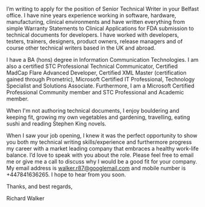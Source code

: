 I’m writing to apply for the position of Senior Technical Writer in your Belfast office.  I have nine years experience working in software, hardware, manufacturing, clinical environments and have written everything from simple Warranty Statements to Clinical Applications for FDA submission to technical documents for developers.  I have worked with developers, testers, trainers, designers, product owners, release managers and of course other technical writers based in the UK and abroad. 

I have a BA (hons) degree in Information Communication Technologies.  I am also a certified STC Professional Technical Communicator, Certified MadCap Flare Advanced Developer, Certified XML Master (certification gained through Prometric), Microsoft Certified IT Professional, Technology Specialist and Solutions Associate.  Furthermore, I am a Microsoft Certified Professional Community member and STC Professional and Academic member.

When I'm not authoring technical documents, I enjoy bouldering and keeping fit, growing my own vegetables and gardening, travelling, eating sushi and reading Stephen King novels. 

When I saw your job opening, I knew it was the perfect opportunity to show you both my technical writing skills/experience and furthermore progress my career with a market leading company that embraces a healthy work-life balance.  I’d love to speak with you about the role.  Please feel free to email me or give me a call to discuss why I would be a good fit for your company.  My email address is walker.r87@googlemail.com and mobile number is +447841636265.  I hope to hear from you soon.

Thanks, and best regards,

Richard Walker

